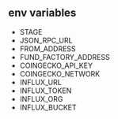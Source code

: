 ## env variables
- STAGE
- JSON_RPC_URL
- FROM_ADDRESS
- FUND_FACTORY_ADDRESS
- COINGECKO_API_KEY
- COINGECKO_NETWORK
- INFLUX_URL
- INFLUX_TOKEN
- INFLUX_ORG
- INFLUX_BUCKET